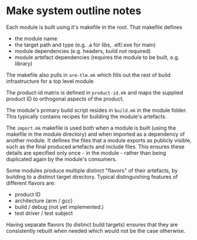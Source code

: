 # Make system outline notes

Each module is built using it's makefile in the root. That makefile defines
 - the module name
 - the target path and type (e.g. .a for libs, .elf/.exe for main)
 - module dependencies (e.g. headers, build not required)
 - module artefact dependencies (requires the module to be built, e.g. library)

The makefile also pulls in `arm-tlm.mk` which fills out the rest of build
infrastructure for a top level module.

The product-id matrix is defined in `product-id.mk` and maps the supplied product
ID to orthogonal aspects of the product.

The module's primary build script resides in `build.mk` in the module folder.
This typically contains recipes for building the module's artefacts.

The `import.mk` makefile is used both when a module is built (using the makefile in
the module directory) and when imported as a dependency of another module.
It defines the files that a module exports as publicly visible,
such as the final produced artefacts and include files. This ensures these details
are specified only once - in the module - rather than being duplicated
again by the module's consumers.

Some modules produce multiple distinct "flavors" of their artefacts, by building
to a distinct target directory. Typical distinguishing features of different
flavors are:

- product ID
- architecture (arm / gcc)
- build / debug (not yet implemented.)
- test driver / test subject

Having separate flavors (to distinct build targets) ensures that they are
consistently rebuilt when needed which would not be the case otherwise.



